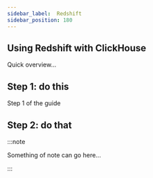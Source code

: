 ```yaml
---
sidebar_label:  Redshift
sidebar_position: 180
---
```


## Using Redshift with ClickHouse

Quick overview...


## Step 1: do this

Step 1 of the guide

## Step 2: do that



:::note

Something of note can go here...

:::
